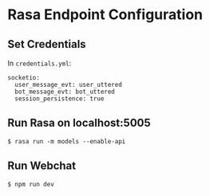 # Rasa Endpoint Configuration

## Set Credentials

In ```credentials.yml```: 

    socketio:
      user_message_evt: user_uttered
      bot_message_evt: bot_uttered
      session_persistence: true

## Run Rasa on localhost:5005

    $ rasa run -m models --enable-api

## Run Webchat

    $ npm run dev